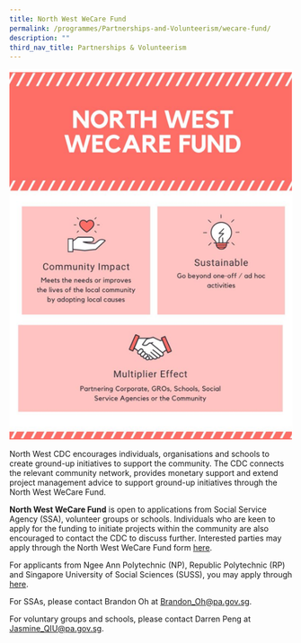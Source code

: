 ```yaml
---
title: North West WeCare Fund
permalink: /programmes/Partnerships-and-Volunteerism/wecare-fund/
description: ""
third_nav_title: Partnerships & Volunteerism
---
```

![](/images/Programmes/Partnership%20&%20Volunteerism/wecare%20fund.png)

North West CDC encourages individuals, organisations and schools to create ground-up initiatives to support the community. The CDC connects the relevant community network, provides monetary support and extend project management advice to support ground-up initiatives through the North West WeCare Fund. 

**North West WeCare Fund** is open to applications from Social Service Agency (SSA), volunteer groups or schools. Individuals who are keen to apply for the funding to initiate projects within the community are also encouraged to contact the CDC to discuss further. Interested parties may apply through the North West WeCare Fund form [here](/files/Application%20Form%20-%20North%20West%20WeCare%20Fund-%20FY22%20(Nov%2022).pdf).

For applicants from Ngee Ann Polytechnic (NP), Republic Polytechnic (RP) and Singapore University of Social Sciences (SUSS), you may apply through [here](/files/Application%20Form%20-%20North%20West%20WeCare%20IHL%20Fund%20(as%20at%2027%20Sep%202021).pdf).

For SSAs, please contact Brandon Oh at Brandon_Oh@pa.gov.sg.

For voluntary groups and schools, please contact Darren Peng at Jasmine_QIU@pa.gov.sg.